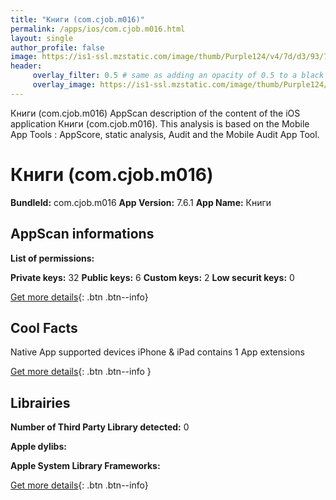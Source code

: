```yaml
---
title: "Книги (com.cjob.m016)"
permalink: /apps/ios/com.cjob.m016.html
layout: single
author_profile: false
image: https://is1-ssl.mzstatic.com/image/thumb/Purple124/v4/7d/d3/93/7dd393ea-ac07-5ef3-23d4-34f2eac6fe0e/AppIcon-1x_U007emarketing-0-7-0-0-85-220.png/512x512bb.jpg
header: 
     overlay_filter: 0.5 # same as adding an opacity of 0.5 to a black background
     overlay_image: https://is1-ssl.mzstatic.com/image/thumb/Purple124/v4/7d/d3/93/7dd393ea-ac07-5ef3-23d4-34f2eac6fe0e/AppIcon-1x_U007emarketing-0-7-0-0-85-220.png/512x512bb.jpg
---
```

Книги (com.cjob.m016) AppScan description of the content of the iOS application Книги (com.cjob.m016). This analysis is based on the Mobile App Tools : AppScore, static analysis, Audit and the Mobile Audit App Tool.

# Книги (com.cjob.m016)

**BundleId:** com.cjob.m016
**App Version:** 7.6.1
**App Name:** Книги


## AppScan informations 

**List of permissions:** 
  
  
**Private keys:** 32
**Public keys:** 6
**Custom keys:** 2
**Low securit keys:** 0
  
[Get more details](/pricing.html){: .btn .btn--info}

## Cool Facts

Native App
supported devices iPhone & iPad
contains 1 App extensions
  
[Get more details](/pricing.html){: .btn .btn--info }

## Librairies 
**Number of Third Party Library detected:** 0


**Apple dylibs:**


**Apple System Library Frameworks:**


  
[Get more details](/pricing.html){: .btn .btn--info}

